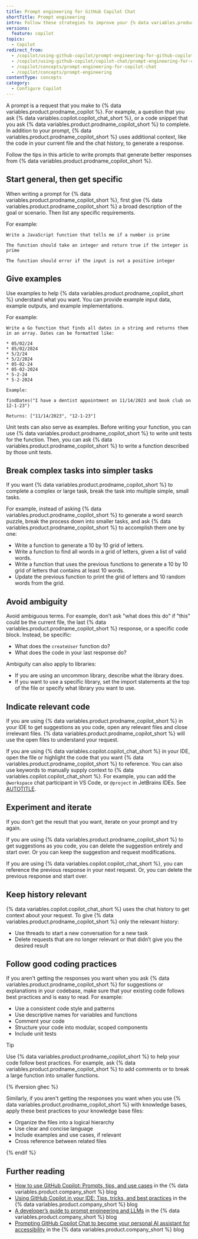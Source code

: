 ```yaml
---
title: Prompt engineering for GitHub Copilot Chat
shortTitle: Prompt engineering
intro: Follow these strategies to improve your {% data variables.product.prodname_copilot_short %} results.
versions:
  feature: copilot
topics:
  - Copilot
redirect_from:
  - /copilot/using-github-copilot/prompt-engineering-for-github-copilot
  - /copilot/using-github-copilot/copilot-chat/prompt-engineering-for-copilot-chat
  - /copilot/concepts/prompt-engineering-for-copilot-chat
  - /copilot/concepts/prompt-engineering
contentType: concepts
category: 
  - Configure Copilot
---
```


A prompt is a request that you make to {% data variables.product.prodname_copilot %}. For example, a question that you ask {% data variables.copilot.copilot_chat_short %}, or a code snippet that you ask {% data variables.product.prodname_copilot_short %} to complete. In addition to your prompt, {% data variables.product.prodname_copilot_short %} uses additional context, like the code in your current file and the chat history, to generate a response.

Follow the tips in this article to write prompts that generate better responses from {% data variables.product.prodname_copilot_short %}.

## Start general, then get specific

When writing a prompt for {% data variables.product.prodname_copilot_short %}, first give {% data variables.product.prodname_copilot_short %} a broad description of the goal or scenario. Then list any specific requirements.

For example:

```copilot copy prompt
Write a JavaScript function that tells me if a number is prime

The function should take an integer and return true if the integer is prime

The function should error if the input is not a positive integer
```

## Give examples

Use examples to help {% data variables.product.prodname_copilot_short %} understand what you want. You can provide example input data, example outputs, and example implementations.

For example:

```copilot copy prompt
Write a Go function that finds all dates in a string and returns them in an array. Dates can be formatted like:

* 05/02/24
* 05/02/2024
* 5/2/24
* 5/2/2024
* 05-02-24
* 05-02-2024
* 5-2-24
* 5-2-2024

Example:

findDates("I have a dentist appointment on 11/14/2023 and book club on 12-1-23")

Returns: ["11/14/2023", "12-1-23"]
```

Unit tests can also serve as examples. Before writing your function, you can use {% data variables.product.prodname_copilot_short %} to write unit tests for the function. Then, you can ask {% data variables.product.prodname_copilot_short %} to write a function described by those unit tests.

## Break complex tasks into simpler tasks

If you want {% data variables.product.prodname_copilot_short %} to complete a complex or large task, break the task into multiple simple, small tasks.

For example, instead of asking {% data variables.product.prodname_copilot_short %} to generate a word search puzzle, break the process down into smaller tasks, and ask {% data variables.product.prodname_copilot_short %} to accomplish them one by one:

* Write a function to generate a 10 by 10 grid of letters.
* Write a function to find all words in a grid of letters, given a list of valid words.
* Write a function that uses the previous functions to generate a 10 by 10 grid of letters that contains at least 10 words.
* Update the previous function to print the grid of letters and 10 random words from the grid.

## Avoid ambiguity

Avoid ambiguous terms. For example, don’t ask "what does this do" if "this" could be the current file, the last {% data variables.product.prodname_copilot_short %} response, or a specific code block. Instead, be specific:

* What does the `createUser` function do?
* What does the code in your last response do?

Ambiguity can also apply to libraries:

* If you are using an uncommon library, describe what the library does.
* If you want to use a specific library, set the import statements at the top of the file or specify what library you want to use.

## Indicate relevant code

If you are using {% data variables.product.prodname_copilot_short %} in your IDE to get suggestions as you code, open any relevant files and close irrelevant files. {% data variables.product.prodname_copilot_short %} will use the open files to understand your request.

If you are using {% data variables.copilot.copilot_chat_short %} in your IDE, open the file or highlight the code that you want {% data variables.product.prodname_copilot_short %} to reference. You can also use keywords to manually supply context to {% data variables.copilot.copilot_chat_short %}. For example, you can add the `@workspace` chat participant in VS Code, or `@project` in JetBrains IDEs. See [AUTOTITLE](/copilot/using-github-copilot/github-copilot-chat-cheat-sheet).

## Experiment and iterate

If you don’t get the result that you want, iterate on your prompt and try again.

If you are using {% data variables.product.prodname_copilot_short %} to get suggestions as you code, you can delete the suggestion entirely and start over. Or you can keep the suggestion and request modifications.

If you are using {% data variables.copilot.copilot_chat_short %}, you can reference the previous response in your next request. Or, you can delete the previous response and start over.

## Keep history relevant

{% data variables.copilot.copilot_chat_short %} uses the chat history to get context about your request. To give {% data variables.product.prodname_copilot_short %} only the relevant history:

* Use threads to start a new conversation for a new task
* Delete requests that are no longer relevant or that didn’t give you the desired result

## Follow good coding practices

If you aren't getting the responses you want when you ask {% data variables.product.prodname_copilot_short %} for suggestions or explanations in your codebase, make sure that your existing code follows best practices and is easy to read. For example:

* Use a consistent code style and patterns
* Use descriptive names for variables and functions
* Comment your code
* Structure your code into modular, scoped components
* Include unit tests

>[!Tip]
> Use {% data variables.product.prodname_copilot_short %} to help your code follow best practices. For example, ask {% data variables.product.prodname_copilot_short %} to add comments or to break a large function into smaller functions.

{% ifversion ghec %}

Similarly, if you aren't getting the responses you want when you use {% data variables.product.prodname_copilot_short %} with knowledge bases, apply these best practices to your knowledge base files:

* Organize the files into a logical hierarchy
* Use clear and concise language
* Include examples and use cases, if relevant
* Cross reference between related files

{% endif %}

## Further reading

* [How to use GitHub Copilot: Prompts, tips, and use cases](https://github.blog/2023-06-20-how-to-write-better-prompts-for-github-copilot/?ref_product=copilot&ref_type=engagement&ref_style=text) in the {% data variables.product.company_short %} blog
* [Using GitHub Copilot in your IDE: Tips, tricks, and best practices](https://github.blog/2024-03-25-how-to-use-github-copilot-in-your-ide-tips-tricks-and-best-practices/?ref_product=copilot&ref_type=engagement&ref_style=text) in the {% data variables.product.company_short %} blog
* [A developer’s guide to prompt engineering and LLMs](https://github.blog/2023-07-17-prompt-engineering-guide-generative-ai-llms/) in the {% data variables.product.company_short %} blog
* [Prompting GitHub Copilot Chat to become your personal AI assistant for accessibility](https://github.blog/2023-10-09-prompting-github-copilot-chat-to-become-your-personal-ai-assistant-for-accessibility/?ref_product=copilot&ref_type=engagement&ref_style=text) in the {% data variables.product.company_short %} blog
